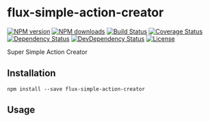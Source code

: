 # flux-simple-action-creator

[![NPM version][npm-image]][npm-url]
[![NPM downloads][npm-download-image]][npm-download-url]
[![Build Status][travis-image]][travis-url]
[![Coverage Status][codecov-image]][codecov-url]
[![Dependency Status][daviddm-image]][daviddm-url]
[![DevDependency Status][daviddm-dev-image]][daviddm-dev-url]
[![License][license-image]][license-url]

Super Simple Action Creator


## Installation

```
npm install --save flux-simple-action-creator
```


## Usage

[npm-url]: https://www.npmjs.com/package/flux-simple-action-creator
[npm-image]: https://img.shields.io/npm/v/flux-simple-action-creator.svg?style=flat-square
[npm-download-url]: https://www.npmjs.com/package/flux-simple-action-creator
[npm-download-image]: https://img.shields.io/npm/dt/flux-simple-action-creator.svg?style=flat-square
[travis-url]: https://travis-ci.org/moqada/flux-simple-action-creator
[travis-image]: https://img.shields.io/travis/moqada/flux-simple-action-creator.svg?style=flat-square
[daviddm-url]: https://david-dm.org/moqada/flux-simple-action-creator
[daviddm-image]: https://img.shields.io/david/moqada/flux-simple-action-creator.svg?style=flat-square
[daviddm-dev-url]: https://david-dm.org/moqada/flux-simple-action-creator#info=devDependencies
[daviddm-dev-image]: https://img.shields.io/david/dev/moqada/flux-simple-action-creator.svg?style=flat-square
[codecov-url]: https://codecov.io/github/moqada/flux-simple-action-creator
[codecov-image]: https://img.shields.io/codecov/c/github/moqada/flux-simple-action-creator.svg?style=flat-square
[license-url]: http://opensource.org/licenses/MIT
[license-image]: https://img.shields.io/npm/l/flux-simple-action-creator.svg?style=flat-square
